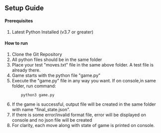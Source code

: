 ## Setup Guide

#### Prerequisites

1. Latest Python Installed (v3.7 or greater)


#### How to run

1. Clone the Git Repository
2. All python files should be in the same folder
3. Place your test "moves.txt" file in the same above folder. A test file is already there.
4. Game starts with the python file "game.py"
5. Execute the "game.py" file in any way you want. If on console,in same folder, run command:
    ```
        python3 game.py
    ```
6. If the game is successful, output file will be created in the same folder with name "final_state.json".
7. If there is some error/invalid format file, error will be displayed on console and no json file will be created
8. For clarity, each move along with state of game is printed on console.
